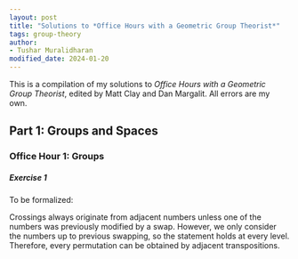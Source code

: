 ```yaml
---
layout: post
title: "Solutions to *Office Hours with a Geometric Group Theorist*"
tags: group-theory
author:
- Tushar Muralidharan
modified_date: 2024-01-20
---
```


This is a compilation of my solutions to *Office Hours with a Geometric Group Theorist*, edited by Matt Clay and Dan Margalit. All errors are my own.

## Part 1: Groups and Spaces

### Office Hour 1: Groups

##### Exercise 1

To be formalized:

Crossings always originate from adjacent numbers unless one of the numbers was previously modified by a swap. However, we only consider the numbers up to previous swapping, so the statement holds at every level. Therefore, every permutation can be obtained by adjacent transpositions.

<!-- Consider $\sigma \in S_n$. Let $\sigma_1$ be the transposition corresponding to the highest crossing in the diagram of $\sigma$ (where all the crossings occur at different heights).

Must prove that every permutation can be obtained by adjacent transpositions -->

<!-- Make a diagram of an arbitrary permutation where all the crossings occur at different heights. The uppermost crossing must be one between the lines of adjacent numbers. If a (line corresponding to a) number has not been affected by the first permutation, then it may only cross with an adjacent number. If a number has been affected by the first, then

Something is preserved after each crossing -->
<!-- We prove the statement by induction on the number of crossings in the diagram of an arbitrary permutation (where all the crossings occur at different heights). Diagrams with only 1 crossing correspond precisely to the transpositions $(i \; i+1)$. Assume that any diagram with the  -->